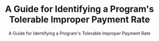 ---
layout: resources-landing
filters: payment-integrity playbook omb
title: "A Guide for Identifying a Program's Tolerable Improper Payment Rate"
subtitle: "A Guide for Identifying a Program's Tolerable Improper Payment Rate"
doc-link: ../assets/files/TolerableRateGuide_final.pdf
---